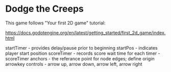 # Dodge the Creeps

This game follows "Your first 2D game" tutorial:

https://docs.godotengine.org/en/latest/getting_started/first_2d_game/index.html

startTimer - provides delay/pause prior to beginning
startPos - indicates player start position
scoreTimer - records score
wait time for each timer - scoreTimer
anchors - the referance point for node edges; define origin
arrowkey controls - arrow up, arrow down, arrow left, arrow right
